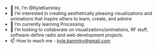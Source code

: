- 👋 Hi, I’m @KyleKaminky
- 👀 I’m interested in creating aesthetically pleasing visualizations and animations that inspire others to learn, create, and admire
- 🌱 I’m currently learning Processing
- 💞️ I’m looking to collaborate on visualizations/animations, RF stuff, software-define radio and web development projects.
- 📫 How to reach me - kyle.kaminky@gmail.com

<!---
KyleKaminky/KyleKaminky is a ✨ special ✨ repository because its `README.md` (this file) appears on your GitHub profile.
You can click the Preview link to take a look at your changes.
--->
